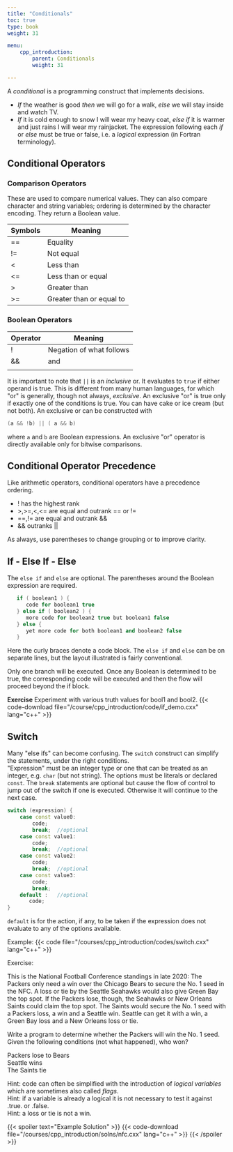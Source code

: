 ```yaml
---
title: "Conditionals"
toc: true
type: book
weight: 31

menu:
    cpp_introduction:
        parent: Conditionals
        weight: 31

---
```


A _conditional_ is a programming construct that implements decisions. 
* _If_ the weather is good _then_ we will go for a walk, _else_ we will stay inside and watch TV.  
* _If_ it is cold enough to snow I will wear my heavy coat, _else if_ it is warmer and just rains I will wear my rainjacket.
The expression following each _if_ or _else_ must be true or false, i.e. a _logical_ expression (in Fortran terminology).

## Conditional Operators

### Comparison Operators

These are used to compare numerical values.  They can also compare character and string variables; ordering is determined by the character encoding.  They return a Boolean value.  

|   Symbols   |   Meaning  |
|-------------|------------|
|   ==        |  Equality  |
|   !=        | Not equal  |
|    <        | Less than  |
|    <=       | Less than or equal  |
|    >        | Greater than  |
|    >=       | Greater than or equal to  |

### Boolean Operators

|   Operator    |   Meaning   |
|---------------|-------------|
|   !           |   Negation of what follows |
|   &&          |     and     |
|   ||          |     or      |

It is important to note that `||` is an _inclusive_ or.  It evaluates to `true` if either operand is true.  This is different from many human languages, for which "or" is generally, though not always, _exclusive_.  An exclusive "or" is true only if exactly one of the conditions is true.
   You can have cake or ice cream (but not both).
An exclusive or can be constructed with 
```c++
(a && !b) || ( a && b)
```
where `a` and `b` are Boolean expressions.  An exclusive "or" operator is directly available only for bitwise comparisons.

## Conditional Operator Precedence

Like arithmetic operators, conditional operators have a precedence ordering.

* ! has the highest rank
* \>,>=,<,<= are equal and outrank == or !=
* ==,!= are equal and outrank &&
* && outranks ||

As always, use parentheses to change grouping or to improve clarity.

## If - Else If - Else

The `else if` and `else` are optional. The parentheses around the Boolean expression are required.
```c++
   if ( boolean1 ) {
      code for boolean1 true
   } else if ( boolean2 ) {
      more code for boolean2 true but boolean1 false
   } else {
      yet more code for both boolean1 and boolean2 false
   }
```
Here the curly braces denote a code block.  The `else if` and `else` can be on separate lines, but the layout illustrated is fairly conventional.

Only one branch will be executed.  Once any Boolean is determined to be true, the corresponding code will be executed and then the flow will proceed beyond the if block.

**Exercise**
Experiment with various truth values for bool1 and bool2.
{{< code-download file="/course/cpp_introduction/code/if_demo.cxx" lang="c++" >}}

## Switch

Many "else ifs" can become confusing.  The `switch` construct can simplify the statements, under the right conditions.  
"Expression" must be an integer type or one that can be treated as an integer, e.g. `char` (but not string). 
The options must be literals or declared `const`.  The `break` statements are optional but cause the flow of control to jump out of the switch if one is executed.  Otherwise it will continue to the next case.
```c++
switch (expression) {
    case const value0:
        code;
        break;  //optional
    case const value1:
        code;
        break;  //optional
    case const value2:
        code;
        break;  //optional
    case const value3:
        code;
        break;
    default :   //optional
       code;
}
```
`default` is for the action, if any, to be taken if the expression does not evaluate to any of the options available.

Example:
{{< code file="/courses/cpp_introduction/codes/switch.cxx" lang="c++" >}}

Exercise:

This is the National Football Conference standings in late 2020:
   The Packers only need a win over the Chicago Bears to secure the No. 1 seed in the NFC. A loss or tie by the Seattle Seahawks would also give Green Bay the top spot.  If the Packers lose, though, the Seahawks or New Orleans Saints could claim the top spot. The Saints would secure the No. 1 seed with a Packers loss, a win and a Seattle win. Seattle can get it with a win, a Green Bay loss and a New Orleans loss or tie.

Write a program to determine whether the Packers will win the No. 1 seed.  Given the following conditions (not what happened), who won?

Packers lose to Bears
<br>
Seattle wins
<br>
The Saints tie 

Hint: code can often be simplified with the introduction of _logical variables_ which are sometimes also called _flags_.
<br>
Hint: if a variable is already a logical it is not necessary to test it against .true. or .false.
<br>
Hint: a loss or tie is not a win.

{{< spoiler text="Example Solution" >}}
{{< code-download file="/courses/cpp_introduction/solns/nfc.cxx" lang="c++" >}}
{{< /spoiler >}}
